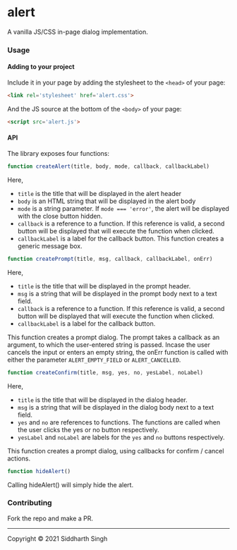 # alert

A vanilla JS/CSS in-page dialog implementation.

### Usage

#### Adding to your project

Include it in your page by adding the stylesheet to the `<head>` of your page:
```html
<link rel='stylesheet' href='alert.css'>
```
And the JS source at the bottom of the `<body>` of your page:
```html
<script src='alert.js'>
```

#### API

The library exposes four functions:
```js
function createAlert(title, body, mode, callback, callbackLabel)
```
Here,
* `title` is the title that will be displayed in the alert header
* `body` is an HTML string that will be displayed in the alert body
* `mode` is a string parameter. If `mode === 'error'`, the alert will be displayed with the close button hidden.
* `callback` is a reference to a function. If this reference is valid, a second button will be displayed that will execute the function when clicked.
* `callbackLabel` is a label for the callback button.
This function creates a generic message box.

```js
function createPrompt(title, msg, callback, callbackLabel, onErr)
```
Here,
* `title` is the title that will be displayed in the prompt header.
* `msg` is a string that will be displayed in the prompt body next to a text field.
* `callback` is a reference to a function. If this reference is valid, a second button will be displayed that will execute the function when clicked.
* `callbackLabel` is a label for the callback button.

This function creates a prompt dialog. The prompt takes a callback as an argument, to which the user-entered string is passed. Incase the user cancels the input or enters an empty string,  the onErr function is called with either the parameter `ALERT_EMPTY_FIELD` or `ALERT_CANCELLED`.

```js
function createConfirm(title, msg, yes, no, yesLabel, noLabel)
```
Here,
* `title` is the title that will be displayed in the dialog header.
* `msg` is a string that will be displayed in the dialog body next to a text field.
* `yes` and `no` are references to functions. The functions are called when the user clicks the yes or no button respectively.
* `yesLabel` and `noLabel` are labels for the `yes` and `no` buttons respectively.

This function creates a prompt dialog, using callbacks for confirm / cancel actions.

```js
function hideAlert()
```
Calling hideAlert() will simply hide the alert.

### Contributing
Fork the repo and make a PR.

---

Copyright © 2021 Siddharth Singh